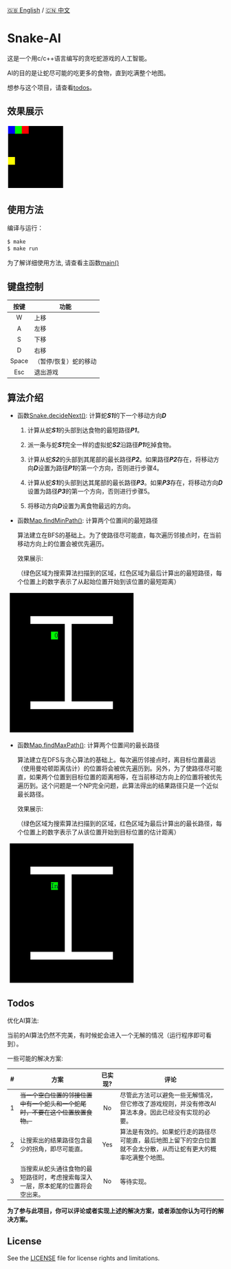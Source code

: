 [:uk: English](./README.md) / [:cn: 中文](./README-CN.md)

# Snake-AI

这是一个用c/c++语言编写的贪吃蛇游戏的人工智能。

AI的目的是让蛇尽可能的吃更多的食物，直到吃满整个地图。

想参与这个项目，请查看[todos](#todos)。

## 效果展示

![AI演示图](img/AI.gif)

## 使用方法

编译与运行：

```bash
$ make
$ make run
```

为了解详细使用方法, 请查看主函数[main()](./src/main.cpp)

## 键盘控制

| 按键 | 功能 |
|:--:|----|
|W|上移|
|A|左移|
|S|下移|
|D|右移|
|Space|（暂停/恢复）蛇的移动|
|Esc|退出游戏|

## 算法介绍

* 函数[Snake.decideNext()](./src/Snake.cpp): 计算蛇***S1***的下一个移动方向***D***

  1. 计算从蛇***S1***的头部到达食物的最短路径***P1***。

  2. 派一条与蛇***S1***完全一样的虚拟蛇***S2***沿路径***P1***吃掉食物。

  3. 计算从蛇***S2***的头部到其尾部的最长路径***P2***。如果路径***P2***存在，将移动方向***D***设置为路径***P1***的第一个方向，否则进行步骤4。

  4. 计算从蛇***S1***的头部到达其尾部的最长路径***P3***。如果***P3***存在，将移动方向***D***设置为路径***P3***的第一个方向，否则进行步骤5。

  5. 将移动方向***D***设置为离食物最远的方向。

* 函数[Map.findMinPath()](./src/Map.cpp): 计算两个位置间的最短路径

  算法建立在BFS的基础上。为了使路径尽可能直，每次遍历邻接点时，在当前移动方向上的位置会被优先遍历。

  效果展示:

  （绿色区域为搜索算法扫描到的区域，红色区域为最后计算出的最短路径，每个位置上的数字表示了从起始位置开始到该位置的最短距离）
  
  ![最短路径算法演示图](img/shortest_path.gif)
  
* 函数[Map.findMaxPath()](./src/Map.cpp): 计算两个位置间的最长路径

  算法建立在DFS与贪心算法的基础上。每次遍历邻接点时，离目标位置最远（使用曼哈顿距离估计）的位置将会被优先遍历到。另外，为了使路径尽可能直，如果两个位置到目标位置的距离相等，在当前移动方向上的位置将被优先遍历到。这个问题是一个NP完全问题，此算法得出的结果路径只是一个近似最长路径。
  
  效果展示:

  （绿色区域为搜索算法扫描到的区域，红色区域为最后计算出的最长路径，每个位置上的数字表示了从该位置开始到目标位置的估计距离）
  
  ![最长路径算法演示图](img/longest_path.gif)
 
## Todos

优化AI算法:

当前的AI算法仍然不完美，有时候蛇会进入一个无解的情况（运行程序即可看到）。

一些可能的解决方案:
  
| # | 方案 | 已实现? | 评论 |
|:-:|----|:----:|----|
|1|~~当一个空白位置的邻接位置中有一个蛇头和一个蛇尾时，不要在这个位置放置食物。~~|No|尽管此方法可以避免一些无解情况，但它修改了游戏规则，并没有修改AI算法本身。因此已经没有实现的必要。|
|2|让搜索出的结果路径包含最少的拐角，即尽可能直。|Yes|算法是有效的。如果蛇行走的路径尽可能直，最后地图上留下的空白位置就不会太分散，从而让蛇有更大的概率吃满整个地图。|
|3|当搜索从蛇头通往食物的最短路径时，考虑搜索每深入一层，原本蛇尾的位置将会空出来。|No|等待实现。|

**为了参与此项目，你可以评论或者实现上述的解决方案，或者添加你认为可行的解决方案。**

## License

See the [LICENSE](./LICENSE) file for license rights and limitations.
